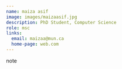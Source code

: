```yaml
---
name: maiza asif
image: images/maizaasif.jpg 
description: PhD Student, Computer Science
role: msc
links:
  email: maizaa@mun.ca
  home-page: web.com
---
```


note